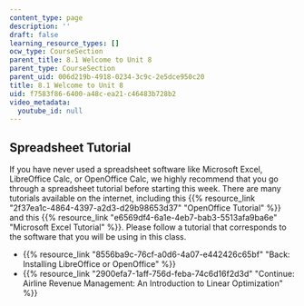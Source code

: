 ```yaml
---
content_type: page
description: ''
draft: false
learning_resource_types: []
ocw_type: CourseSection
parent_title: 8.1 Welcome to Unit 8
parent_type: CourseSection
parent_uid: 006d219b-4918-0234-3c9c-2e5dce950c20
title: 8.1 Welcome to Unit 8
uid: f7583f86-6400-a48c-ea21-c46483b728b2
video_metadata:
  youtube_id: null
---
```

## Spreadsheet Tutorial

If you have never used a spreadsheet software like Microsoft Excel, LibreOffice Calc, or OpenOffice Calc, we highly recommend that you go through a spreadsheet tutorial before starting this week. There are many tutorials available on the internet, including this {{% resource_link "2f37ea1c-4864-4397-a2d3-d29b98653d37" "OpenOffice Tutorial" %}} and this {{% resource_link "e6569df4-6a1e-4eb7-bab3-5513afa9ba6e" "Microsoft Excel Tutorial" %}}. Please follow a tutorial that corresponds to the software that you will be using in this class. 

- {{% resource_link "8556ba9c-76cf-a0d6-4a07-e442426c65bf" "Back: Installing LibreOffice or OpenOffice" %}}
- {{% resource_link "2900efa7-1aff-756d-feba-74c6d16f2d3d" "Continue: Airline Revenue Management: An Introduction to Linear Optimization" %}}